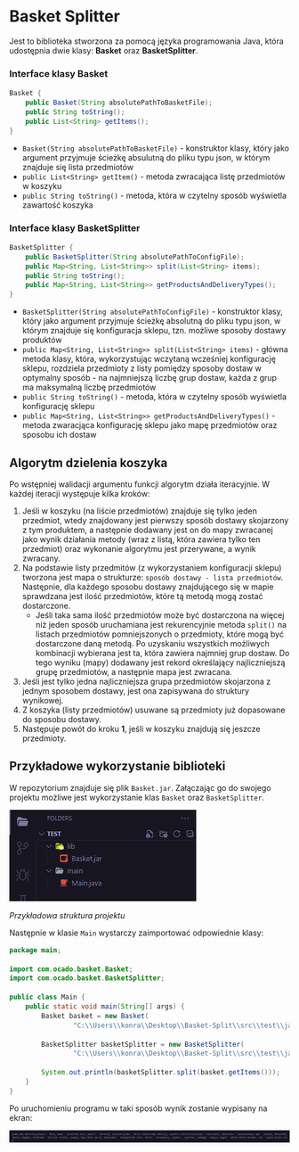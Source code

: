 # Basket Splitter

Jest to biblioteka stworzona za pomocą języka programowania Java, która udostępnia dwie klasy: **Basket** oraz **BasketSplitter**.

### Interface klasy **Basket**
```java
Basket {
    public Basket(String absolutePathToBasketFile);
    public String toString();
    public List<String> getItems();
}
```
 - `Basket(String absolutePathToBasketFile)` - konstruktor klasy, który jako argument przyjmuje ścieżkę absulutną do pliku typu json, w którym znajduje się lista przedmiotów
 - `public List<String> getItem()` - metoda zwracająca listę przedmiotów w koszyku
 - `public String toString()` - metoda, która w czytelny sposób wyświetla zawartość koszyka

### Interface klasy **BasketSplitter**
```java
BasketSplitter {
    public BasketSplitter(String absolutePathToConfigFile);
    public Map<String, List<String>> split(List<String> items);
    public String toString();
    public Map<String, List<String>> getProductsAndDeliveryTypes();
}
```
 - `BasketSplitter(String absolutePathToConfigFile)` - konstruktor klasy, który jako argument przyjmuje ścieżkę absolutną do pliku typu json, w którym znajduje się konfiguracja sklepu, tzn. możliwe sposoby dostawy produktów
 - `public Map<String, List<String>> split(List<String> items)` - główna metoda klasy, która, wykorzystując wczytaną wcześniej konfigurację sklepu, rozdziela przedmioty z listy pomiędzy sposoby dostaw w optymalny sposób - na najmniejszą liczbę grup dostaw, każda z grup ma maksymalną liczbę przedmiotów
  - `public String toString()` - metoda, która w czytelny sposób wyświetla konfigurację sklepu
  - `public Map<String, List<String>> getProductsAndDeliveryTypes()` - metoda zwaracjąca konfigurację sklepu jako mapę przedmiotów oraz sposobu ich dostaw

## Algorytm dzielenia koszyka

Po wstępniej walidacji argumentu funkcji algorytm działa iteracyjnie. W każdej iteracji występuje kilka kroków: 
 1. Jeśli w koszyku (na liście przedmiotów) znajduje się tylko jeden przedmiot, wtedy znajdowany jest pierwszy sposób dostawy skojarzony z tym produktem, a następnie dodawany jest on do mapy zwracanej jako wynik działania metody (wraz z listą, która zawiera tylko ten przedmiot) oraz wykonanie algorytmu jest przerywane, a wynik zwracany.
 2. Na podstawie listy przedmitów (z wykorzystaniem konfiguracji sklepu) tworzona jest mapa o strukturze: `sposób dostawy - lista przedmiotów`. Następnie, dla każdego sposobu dostawy znajdującego się w mapie sprawdzana jest ilość przedmiotów, które tą metodą mogą zostać dostarczone.
    - Jeśli taka sama ilość przedmiotów może być dostarczona na więcej niż jeden sposób uruchamiana jest rekurencyjnie metoda `split()` na listach przedmiotów pomniejszonych o przedmioty, które mogą być dostarczone daną metodą. Po uzyskaniu wszystkich możliwych kombinacji wybierana jest ta, która zawiera najmniej grup dostaw. Do tego wyniku (mapy) dodawany jest rekord określający najliczniejszą grupę przedmiotów, a następnie mapa jest zwracana.
 3. Jeśli jest tylko jedna najliczniejsza grupa przedmiotów skojarzona z jednym sposobem dostawy, jest ona zapisywana do struktury wynikowej.
 4. Z koszyka (listy przedmiotów) usuwane są przedmioty już dopasowane do sposobu dostawy.
 5. Następuje powót do kroku **1**, jeśli w koszyku znajdują się jeszcze przedmioty.

## Przykładowe wykorzystanie biblioteki

W repozytorium znajduje się plik `Basket.jar`. Załączając go do swojego projektu możliwe jest wykorzystanie klas `Basket` oraz `BasketSplitter`.

![Przykładowa struktura projektu](images/image1.png)

*Przykładowa struktura projektu*

Następnie w klasie `Main` wystarczy zaimportować odpowiednie klasy:
```java
package main;

import com.ocado.basket.Basket;
import com.ocado.basket.BasketSplitter;

public class Main {
    public static void main(String[] args) {
        Basket basket = new Basket(
                "C:\\Users\\konra\\Desktop\\Basket-Split\\src\\test\\java\\com\\ocado\\basket\\resources\\basket-2.json");

        BasketSplitter basketSplitter = new BasketSplitter(
                "C:\\Users\\konra\\Desktop\\Basket-Split\\src\\test\\java\\com\\ocado\\basket\\resources\\config.json");

        System.out.println(basketSplitter.split(basket.getItems()));
    }
}
```

Po uruchomieniu programu w taki sposób wynik zostanie wypisany na ekran:

![Wynik działania programu](images/image2.png)